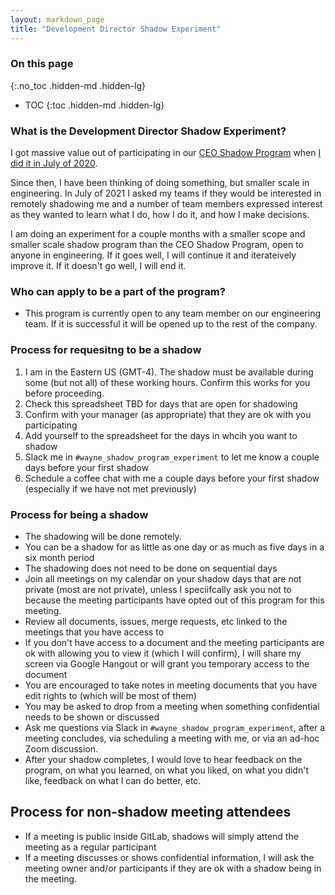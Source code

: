 ```yaml
---
layout: markdown_page
title: "Development Director Shadow Experiment"
---
```


### On this page
{:.no_toc .hidden-md .hidden-lg}

- TOC
{:toc .hidden-md .hidden-lg}

### What is the Development Director Shadow Experiment?

I got massive value out of participating in our [CEO Shadow Program](https://about.gitlab.com/handbook/ceo/shadow/) when [I did it in July of 2020](https://about.gitlab.com/blog/2020/07/08/ceo-shadow-impressions-takeaways/).

Since then, I have been thinking of doing something, but smaller scale in engineering.  In July of 2021 I asked my teams if they would be interested in remotely shadowing me and a number of team members expressed interest as they wanted to learn what I do, how I do it, and how I make decisions.

I am doing an experiment for a couple months with a smaller scope and smaller scale shadow program than the CEO Shadow Program, open to anyone in engineering.  If it goes well, I will continue it and iterateively improve it.  If it doesn't go well, I will end it.

### Who can apply to be a part of the program?

* This program is currently open to any team member on our engineering team.  If it is successful it will be opened up to the rest of the company.

### Process for requesitng to be a shadow

1. I am in the Eastern US (GMT-4).  The shadow must be available during some (but not all) of these working hours.  Confirm this works for you before proceeding.
1. Check this spreadsheet TBD for days that are open for shadowing
1. Confirm with your manager (as appropriate) that they are ok with you participating
1. Add yourself to the spreadsheet for the days in whcih you want to shadow
1. Slack me in `#wayne_shadow_program_experiment` to let me know a couple days before your first shadow
1. Schedule a coffee chat with me a couple days before your first shadow (especially if we have not met previously)

### Process for being a shadow

* The shadowing will be done remotely.
* You can be a shadow for as little as one day or as much as five days in a six month period
* The shadowing does not need to be done on sequential days
* Join all meetings on my calendar on your shadow days that are not private (most are not private), unless I speciifcally ask you not to because the meeting participants have opted out of this program for this meeting.
* Review all documents, issues, merge requests, etc linked to the meetings that you have access to
* If you don't have access to a document and the meeting participants are ok with allowing you to view it (which I will confirm), I will share my screen via Google Hangout or will grant you temporary access to the document
* You are encouraged to take notes in meeting documents that you have edit rights to (which will be most of them)
* You may be asked to drop from a meeting when something confidential needs to be shown or discussed
* Ask me questions via Slack in `#wayne_shadow_program_experiment`, after a meeting concludes, via scheduling a meeting with me, or via an ad-hoc Zoom discussion.
* After your shadow completes, I would love to hear feedback on the program, on what you learned, on what you liked, on what you didn't like, feedback on what I can do better, etc.

## Process for non-shadow meeting attendees

* If a meeting is public inside GitLab, shadows will simply attend the meeting as a regular participant
* If a meeting discusses or shows confidential information, I will ask the meeting owner and/or participants if they are ok with a shadow being in the meeting.











